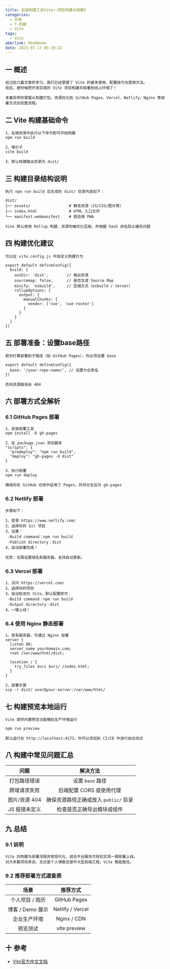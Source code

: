 ```yaml
---
title: 前端构建工具Vite——项目构建与部署5
categories:
  - 开发
  - T-构建
  - Vite
tags:
  - Vite
abbrlink: 99a90e4a
date: 2025-07-17 05:19:12
---
```

## 一 概述

```
经过前几篇文章的学习，我们已经掌握了 Vite 的基本使用、配置技巧与提效方法。
现在，是时候把开发完成的 Vite 项目构建并部署到线上环境了！

本篇将带你掌握从构建打包、资源优化到 GitHub Pages、Vercel、Netlify、Nginx 等部署方式的完整流程。
```

<!--more-->

## 二 Vite 构建基础命令

```
1、在根目录中执行以下命令即可开始构建
npm run build

2、等价于
vite build

3、默认构建输出目录为 dist/
```

## 三 构建目录结构说明

```
执行 npm run build 后生成的 dist/ 目录内容如下：

dist/
├── assets/                 # 静态资源（JS/CSS/图片等）
├── index.html              # HTML 入口文件
└── manifest.webmanifest    # 若启用 PWA

Vite 默认使用 Rollup 构建，资源均被优化压缩，并根据 hash 命名防止缓存问题
```

## 四 构建优化建议

```
可以在 vite.config.js 中自定义构建行为

export default defineConfig({
  build: {
    outDir: 'dist',        // 输出目录
    sourcemap: false,      // 是否生成 Source Map
    minify: 'esbuild',     // 压缩方式（esbuild / terser）
    rollupOptions: {
      output: {
        manualChunks: {
          vendor: ['vue', 'vue-router']
        }
      }
    }
  }
})
```

## 五 部署准备：设置base路径

```
若你打算部署到子路径（如 GitHub Pages），你必须设置 base

export default defineConfig({
  base: '/your-repo-name/', // 设置为仓库名
})

否则资源路径会 404
```

## 六 部署方式全解析

### 6.1 GitHub Pages 部署

```
1、安装部署工具
npm install -D gh-pages

2、在 package.json 添加脚本
"scripts": {
  "predeploy": "npm run build",
  "deploy": "gh-pages -d dist"
}

3、执行部署
npm run deploy

确保你在 GitHub 仓库中启用了 Pages，并将分支设为 gh-pages
```

### 6.2 Netlify 部署

```
步骤如下：

1、登录 https://www.netlify.com/
2、选择你的 Git 项目
3、设置：
 -Build command：npm run build
 -Publish directory：dist
4、自动部署完成！

优势：无需设置域名和服务器，支持自动更新。
```

### 6.3  Vercel 部署

```
1、访问 https://vercel.com/
2、选择你的项目
3、自动检测为 Vite，默认配置即可：
 -Build command：npm run build
 -Output directory：dist
4、一键上线！
```

### 6.4 使用 Nginx 静态部署

```
1、若有服务器，可通过 Nginx 部署
server {
  listen 80;
  server_name yourdomain.com;
  root /var/www/html/dist;

  location / {
    try_files $uri $uri/ /index.html;
  }
}

2、部署步骤
scp -r dist/ user@your-server:/var/www/html/
```

## 七 构建预览本地运行

```
Vite 提供内置预览功能模拟生产环境运行

npm run preview

默认运行在 http://localhost:4173，你可以添加到 CI/CD 中进行自动测试
```

## 八 构建中常见问题汇总

|     问题      |               解决方法                |
| :-----------: | :-----------------------------------: |
| 打包路径错误  |           设置 `base` 路径            |
| 跨域请求失败  |       后端配置 CORS 或使用代理        |
| 图片/资源 404 | 确保资源路径正确或放入 `public/` 目录 |
| JS 报错未定义 |      检查是否正确导出模块或组件       |

## 九 总结

### 9.1 说明

```
Vite 的构建与部署流程非常现代化，结合平台服务可轻松实现一键部署上线。
对大多数项目来说，无论是个人博客还是中大型前端工程，Vite 都能胜任。
```

### 9.2 推荐部署方式速查表

|       场景       |     推荐方式     |
| :--------------: | :--------------: |
| 个人项目 / 简历  |   GitHub Pages   |
| 博客 / Demo 展示 | Netlify / Vercel |
|   企业生产环境   |   Nginx / CDN    |
|     预览测试     |   vite preview   |


## 十 参考

* [Vite官方中文文档](https://cn.vitejs.dev/guide/)


